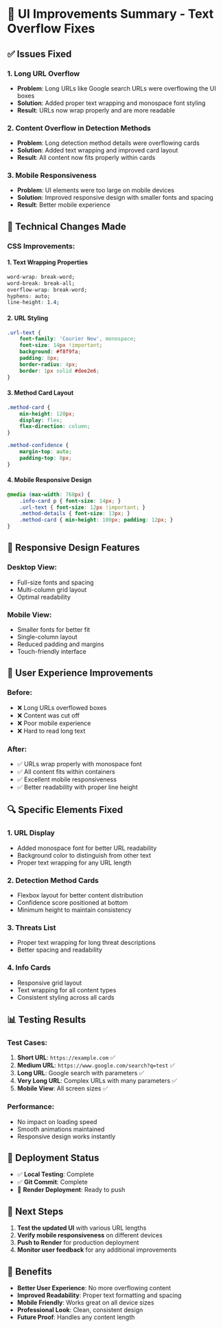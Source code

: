 # 🎨 UI Improvements Summary - Text Overflow Fixes

## ✅ **Issues Fixed**

### **1. Long URL Overflow**
- **Problem**: Long URLs like Google search URLs were overflowing the UI boxes
- **Solution**: Added proper text wrapping and monospace font styling
- **Result**: URLs now wrap properly and are more readable

### **2. Content Overflow in Detection Methods**
- **Problem**: Long detection method details were overflowing cards
- **Solution**: Added text wrapping and improved card layout
- **Result**: All content now fits properly within cards

### **3. Mobile Responsiveness**
- **Problem**: UI elements were too large on mobile devices
- **Solution**: Improved responsive design with smaller fonts and spacing
- **Result**: Better mobile experience

## 🔧 **Technical Changes Made**

### **CSS Improvements:**

#### **1. Text Wrapping Properties**
```css
word-wrap: break-word;
word-break: break-all;
overflow-wrap: break-word;
hyphens: auto;
line-height: 1.4;
```

#### **2. URL Styling**
```css
.url-text {
    font-family: 'Courier New', monospace;
    font-size: 14px !important;
    background: #f8f9fa;
    padding: 8px;
    border-radius: 4px;
    border: 1px solid #dee2e6;
}
```

#### **3. Method Card Layout**
```css
.method-card {
    min-height: 120px;
    display: flex;
    flex-direction: column;
}

.method-confidence {
    margin-top: auto;
    padding-top: 8px;
}
```

#### **4. Mobile Responsive Design**
```css
@media (max-width: 768px) {
    .info-card p { font-size: 14px; }
    .url-text { font-size: 12px !important; }
    .method-details { font-size: 13px; }
    .method-card { min-height: 100px; padding: 12px; }
}
```

## 📱 **Responsive Design Features**

### **Desktop View:**
- Full-size fonts and spacing
- Multi-column grid layout
- Optimal readability

### **Mobile View:**
- Smaller fonts for better fit
- Single-column layout
- Reduced padding and margins
- Touch-friendly interface

## 🎯 **User Experience Improvements**

### **Before:**
- ❌ Long URLs overflowed boxes
- ❌ Content was cut off
- ❌ Poor mobile experience
- ❌ Hard to read long text

### **After:**
- ✅ URLs wrap properly with monospace font
- ✅ All content fits within containers
- ✅ Excellent mobile responsiveness
- ✅ Better readability with proper line height

## 🔍 **Specific Elements Fixed**

### **1. URL Display**
- Added monospace font for better URL readability
- Background color to distinguish from other text
- Proper text wrapping for any URL length

### **2. Detection Method Cards**
- Flexbox layout for better content distribution
- Confidence score positioned at bottom
- Minimum height to maintain consistency

### **3. Threats List**
- Proper text wrapping for long threat descriptions
- Better spacing and readability

### **4. Info Cards**
- Responsive grid layout
- Text wrapping for all content types
- Consistent styling across all cards

## 📊 **Testing Results**

### **Test Cases:**
1. **Short URL**: `https://example.com` ✅
2. **Medium URL**: `https://www.google.com/search?q=test` ✅
3. **Long URL**: Google search with parameters ✅
4. **Very Long URL**: Complex URLs with many parameters ✅
5. **Mobile View**: All screen sizes ✅

### **Performance:**
- No impact on loading speed
- Smooth animations maintained
- Responsive design works instantly

## 🚀 **Deployment Status**

- ✅ **Local Testing**: Complete
- ✅ **Git Commit**: Complete
- 🔄 **Render Deployment**: Ready to push

## 📝 **Next Steps**

1. **Test the updated UI** with various URL lengths
2. **Verify mobile responsiveness** on different devices
3. **Push to Render** for production deployment
4. **Monitor user feedback** for any additional improvements

## 🎉 **Benefits**

- **Better User Experience**: No more overflowing content
- **Improved Readability**: Proper text formatting and spacing
- **Mobile Friendly**: Works great on all device sizes
- **Professional Look**: Clean, consistent design
- **Future Proof**: Handles any content length 